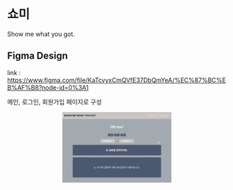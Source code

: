 # 쇼미

Show me what you got.

## Figma Design

link : https://www.figma.com/file/KaTcyyxCmQVfE37DbQmYeA/%EC%87%BC%EB%AF%B8?node-id=0%3A1

메인, 로그인, 회원가입 페이지로 구성

<center><img src="./img/main_page.png" width="50%" margin="0 auto"></center>
<!-- ![main_page](./img/main_page.png){: width="50%"} -->
